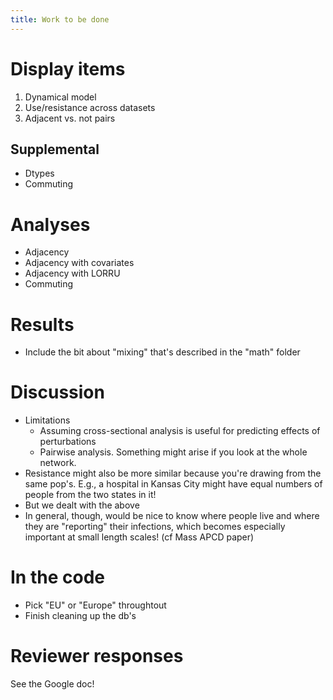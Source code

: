 ```yaml
---
title: Work to be done
---
```


# Display items

1. Dynamical model
2. Use/resistance across datasets
3. Adjacent vs. not pairs

## Supplemental

- Dtypes
- Commuting

# Analyses

- Adjacency
- Adjacency with covariates
- Adjacency with LORRU
- Commuting

# Results

- Include the bit about "mixing" that's described in the "math" folder

#  Discussion

- Limitations
    - Assuming cross-sectional analysis is useful for predicting effects of perturbations
    - Pairwise analysis. Something might arise if you look at the whole network.
- Resistance might also be more similar because you're drawing from the same pop's. E.g., a hospital in Kansas City might have equal numbers of people from the two states in it!
- But we dealt with the above
- In general, though, would be nice to know where people live and where they are "reporting" their infections, which becomes especially important at small length scales! (cf Mass APCD paper)

# In the code

- Pick "EU" or "Europe" throughtout
- Finish cleaning up the db's

# Reviewer responses

See the Google doc!
